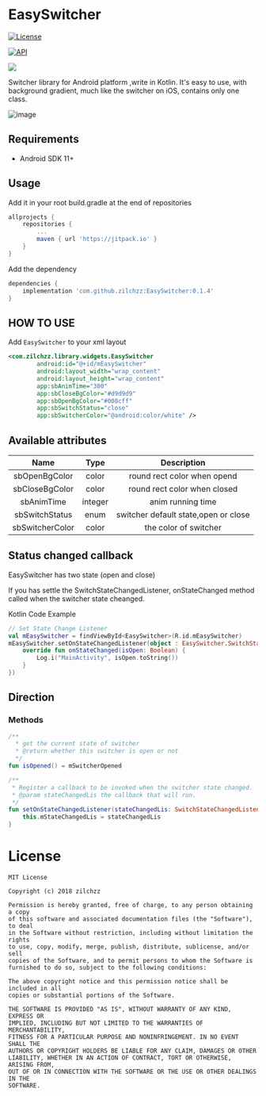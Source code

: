 # EasySwitcher

[![License](http://img.shields.io/badge/license-MIT-green.svg?style=flat)]()

[![API](https://img.shields.io/badge/API-11%2B-brightgreen.svg?style=flat)](https://android-arsenal.com/api?level=11)

[![](https://jitpack.io/v/zilchzz/EasySwitcher.svg)](https://jitpack.io/#zilchzz/EasySwitcher)

Switcher library for Android platform ,write in Kotlin. It's easy to use, with background gradient, much like the switcher on iOS, contains only one class.

![image](https://github.com/zilchzz/EasySwitcher/blob/master/sample/src/main/res/mipmap-xxhdpi/git_effect.gif)

## Requirements

- Android SDK 11+

## Usage

Add it in your root build.gradle at the end of repositories

```groovy
allprojects {
    repositories {
        ...
        maven { url 'https://jitpack.io' }
    }
}
```

Add the dependency

```groovy
dependencies {
    implementation 'com.github.zilchzz:EasySwitcher:0.1.4'
}
```

## HOW TO USE

Add `EasySwitcher` to your xml layout

```xml
<com.zilchzz.library.widgets.EasySwitcher
        android:id="@+id/mEasySwitcher"
        android:layout_width="wrap_content"
        android:layout_height="wrap_content"
        app:sbAnimTime="300"
        app:sbCloseBgColor="#d9d9d9"
        app:sbOpenBgColor="#008cff"
        app:sbSwitchStatus="close"
        app:sbSwitcherColor="@android:color/white" />
```

## Available attributes

|      Name       |  Type   |             Description              |
| :-------------: | :-----: | :----------------------------------: |
|  sbOpenBgColor  |  color  |     round rect color when opend      |
| sbCloseBgColor  |  color  |     round rect color when closed     |
|   sbAnimTime    | integer |          anim running time           |
| sbSwitchStatus  |  enum   | switcher default state,open or close |
| sbSwitcherColor |  color  |        the color of switcher         |

## Status changed callback

EasySwitcher has two state (open and close)

If you has settle the SwitchStateChangedListener, onStateChanged method called when the switcher state cheanged.

Kotlin Code Example

```Kotlin
// Set State Change Listener
val mEasySwitcher = findViewById<EasySwitcher>(R.id.mEasySwitcher)
mEasySwitcher.setOnStateChangedListener(object : EasySwitcher.SwitchStateChangedListener {
	override fun onStateChanged(isOpen: Boolean) {
		Log.i("MainActivity", isOpen.toString())       
	}
})
```

## Direction

### Methods

```kotlin
/**
  * get the current state of switcher
  * @return whether this switcher is open or not
  */
fun isOpened() = mSwitcherOpened

/**
 * Register a callback to be invoked when the switcher state changed.
 * @param stateChangedLis the callback that will run.
 */
fun setOnStateChangedListener(stateChangedLis: SwitchStateChangedListener) {
	this.mStateChangedLis = stateChangedLis
}
```



# License

```
MIT License

Copyright (c) 2018 zilchzz

Permission is hereby granted, free of charge, to any person obtaining a copy
of this software and associated documentation files (the "Software"), to deal
in the Software without restriction, including without limitation the rights
to use, copy, modify, merge, publish, distribute, sublicense, and/or sell
copies of the Software, and to permit persons to whom the Software is
furnished to do so, subject to the following conditions:

The above copyright notice and this permission notice shall be included in all
copies or substantial portions of the Software.

THE SOFTWARE IS PROVIDED "AS IS", WITHOUT WARRANTY OF ANY KIND, EXPRESS OR
IMPLIED, INCLUDING BUT NOT LIMITED TO THE WARRANTIES OF MERCHANTABILITY,
FITNESS FOR A PARTICULAR PURPOSE AND NONINFRINGEMENT. IN NO EVENT SHALL THE
AUTHORS OR COPYRIGHT HOLDERS BE LIABLE FOR ANY CLAIM, DAMAGES OR OTHER
LIABILITY, WHETHER IN AN ACTION OF CONTRACT, TORT OR OTHERWISE, ARISING FROM,
OUT OF OR IN CONNECTION WITH THE SOFTWARE OR THE USE OR OTHER DEALINGS IN THE
SOFTWARE.
```
